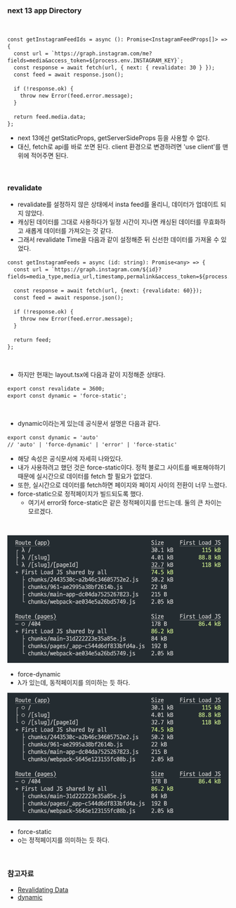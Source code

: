 ### next 13 app Directory

<br>

```TSX
const getInstagramFeedIds = async (): Promise<InstagramFeedProps[]> => {
  const url = `https://graph.instagram.com/me?fields=media&access_token=${process.env.INSTAGRAM_KEY}`;
  const response = await fetch(url, { next: { revalidate: 30 } });
  const feed = await response.json();

  if (!response.ok) {
    throw new Error(feed.error.message);
  }

  return feed.media.data;
};
```

- next 13에선 getStaticProps, getServerSideProps 등을 사용할 수 없다.
- 대신, fetch로 api를 바로 쏘면 된다. client 환경으로 변경하려면 'use client'를 맨 위에 적어주면 된다.

<br>

### revalidate

- revalidate를 설정하지 않은 상태에서 insta feed를 올리니, 데이터가 업데이트 되지 않았다.
- 캐싱된 데이터를 그대로 사용하다가 일정 시간이 지나면 캐싱된 데이터를 무효화하고 새롭게 데이터를 가져오는 것 같다.
- 그래서 revalidate Time을 다음과 같이 설정해준 뒤 신선한 데이터를 가져올 수 있었다.

```TSX
const getInstagramFeeds = async (id: string): Promise<any> => {
  const url = `https://graph.instagram.com/${id}?fields=media_type,media_url,timestamp,permalink&access_token=${process.env.INSTAGRAM_KEY_JEJODO}`;

  const response = await fetch(url, {next: {revalidate: 60}});
  const feed = await response.json();

  if (!response.ok) {
    throw new Error(feed.error.message);
  }

  return feed;
};
```

<br>

- 하지만 현재는 layout.tsx에 다음과 같이 지정해준 상태다.

```TSX
export const revalidate = 3600;
export const dynamic = 'force-static';
```

<br>

- dynamic이라는게 있는데 공식문서 설명은 다음과 같다.

```TSX
export const dynamic = 'auto'
// 'auto' | 'force-dynamic' | 'error' | 'force-static'
```

- 해당 속성은 공식문서에 자세히 나와있다.
- 내가 사용하려고 했던 것은 force-static이다. 정적 블로그 사이트를 배포해야하기 때문에 실시간으로 데이터를 fetch 할 필요가 없었다.
- 또한, 실시간으로 데이터를 fetch하면 페이지와 페이지 사이의 전환이 너무 느렸다.
- force-static으로 정적페이지가 빌드되도록 했다.
  - 여기서 error와 force-static은 같은 정적페이지를 만드는데. 둘의 큰 차이는 모르겠다.

<br>

![force-dynamic](../images/force-dynamic.png)

- force-dynamic
- λ가 있는데, 동적페이지를 의미하는 듯 하다.

![force-static](../images/force-static.png)

- force-static
- o는 정적페이지를 의미하는 듯 하다.

<br>

### 참고자료

- [Revalidating Data](https://beta.nextjs.org/docs/data-fetching/revalidating)
- [dynamic](https://beta.nextjs.org/docs/api-reference/segment-config#dynamic)
